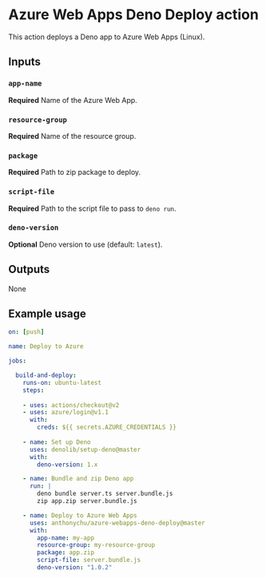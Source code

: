 # Azure Web Apps Deno Deploy action

This action deploys a Deno app to Azure Web Apps (Linux).

## Inputs

### `app-name`

**Required** Name of the Azure Web App.

### `resource-group`

**Required** Name of the resource group.

### `package`

**Required** Path to zip package to deploy.

### `script-file`

**Required** Path to the script file to pass to `deno run`.

### `deno-version`

**Optional** Deno version to use (default: `latest`).

## Outputs

None

## Example usage

```yaml
on: [push]

name: Deploy to Azure

jobs:

  build-and-deploy:
    runs-on: ubuntu-latest
    steps:
    
    - uses: actions/checkout@v2
    - uses: azure/login@v1.1
      with:
        creds: ${{ secrets.AZURE_CREDENTIALS }}
    
    - name: Set up Deno
      uses: denolib/setup-deno@master
      with:
        deno-version: 1.x

    - name: Bundle and zip Deno app
      run: |
        deno bundle server.ts server.bundle.js
        zip app.zip server.bundle.js

    - name: Deploy to Azure Web Apps
      uses: anthonychu/azure-webapps-deno-deploy@master
      with:
        app-name: my-app
        resource-group: my-resource-group
        package: app.zip
        script-file: server.bundle.js
        deno-version: "1.0.2"
```